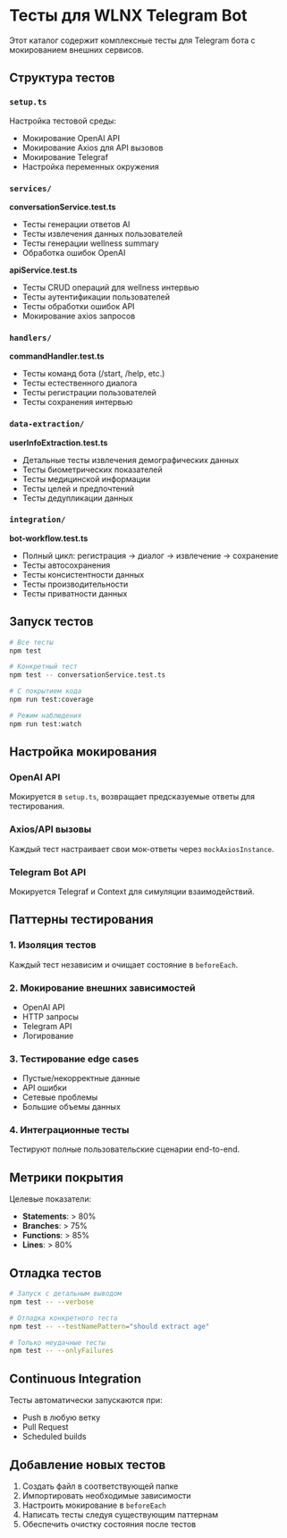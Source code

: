 # Тесты для WLNX Telegram Bot

Этот каталог содержит комплексные тесты для Telegram бота с мокированием внешних сервисов.

## Структура тестов

### `setup.ts`
Настройка тестовой среды:
- Мокирование OpenAI API
- Мокирование Axios для API вызовов
- Мокирование Telegraf
- Настройка переменных окружения

### `services/`
**conversationService.test.ts**
- Тесты генерации ответов AI
- Тесты извлечения данных пользователей
- Тесты генерации wellness summary
- Обработка ошибок OpenAI

**apiService.test.ts**
- Тесты CRUD операций для wellness интервью
- Тесты аутентификации пользователей
- Тесты обработки ошибок API
- Мокирование axios запросов

### `handlers/`
**commandHandler.test.ts**
- Тесты команд бота (/start, /help, etc.)
- Тесты естественного диалога
- Тесты регистрации пользователей
- Тесты сохранения интервью

### `data-extraction/`
**userInfoExtraction.test.ts**
- Детальные тесты извлечения демографических данных
- Тесты биометрических показателей
- Тесты медицинской информации
- Тесты целей и предпочтений
- Тесты дедупликации данных

### `integration/`
**bot-workflow.test.ts**
- Полный цикл: регистрация → диалог → извлечение → сохранение
- Тесты автосохранения
- Тесты консистентности данных
- Тесты производительности
- Тесты приватности данных

## Запуск тестов

```bash
# Все тесты
npm test

# Конкретный тест
npm test -- conversationService.test.ts

# С покрытием кода
npm run test:coverage

# Режим наблюдения
npm run test:watch
```

## Настройка мокирования

### OpenAI API
Мокируется в `setup.ts`, возвращает предсказуемые ответы для тестирования.

### Axios/API вызовы
Каждый тест настраивает свои мок-ответы через `mockAxiosInstance`.

### Telegram Bot API
Мокируется Telegraf и Context для симуляции взаимодействий.

## Паттерны тестирования

### 1. Изоляция тестов
Каждый тест независим и очищает состояние в `beforeEach`.

### 2. Мокирование внешних зависимостей
- OpenAI API
- HTTP запросы
- Telegram API
- Логирование

### 3. Тестирование edge cases
- Пустые/некорректные данные
- API ошибки
- Сетевые проблемы
- Большие объемы данных

### 4. Интеграционные тесты
Тестируют полные пользовательские сценарии end-to-end.

## Метрики покрытия

Целевые показатели:
- **Statements**: > 80%
- **Branches**: > 75%
- **Functions**: > 85%
- **Lines**: > 80%

## Отладка тестов

```bash
# Запуск с детальным выводом
npm test -- --verbose

# Отладка конкретного теста
npm test -- --testNamePattern="should extract age"

# Только неудачные тесты
npm test -- --onlyFailures
```

## Continuous Integration

Тесты автоматически запускаются при:
- Push в любую ветку
- Pull Request
- Scheduled builds

## Добавление новых тестов

1. Создать файл в соответствующей папке
2. Импортировать необходимые зависимости
3. Настроить мокирование в `beforeEach`
4. Написать тесты следуя существующим паттернам
5. Обеспечить очистку состояния после тестов

